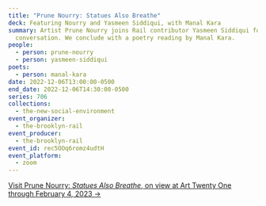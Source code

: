 ```yaml
---
title: "Prune Nourry: Statues Also Breathe"
deck: Featuring Nourry and Yasmeen Siddiqui, with Manal Kara
summary: Artist Prune Nourry joins Rail contributor Yasmeen Siddiqui for a
  conversation. We conclude with a poetry reading by Manal Kara.
people:
  - person: prune-nourry
  - person: yasmeen-siddiqui
poets:
  - person: manal-kara
date: 2022-12-06T13:00:00-0500
end_date: 2022-12-06T14:30:00-0500
series: 706
collections:
  - the-new-social-environment
event_organizer:
  - the-brooklyn-rail
event_producer:
  - the-brooklyn-rail
event_id: rec5OOq6romz4udtH
event_platform:
  - zoom
---
```

[V﻿isit Prune Nourry: *Statues Also Breathe*, on view at Art Twenty One through February 4, 2023 →](https://arttwentyone.ng/)